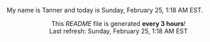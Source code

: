 My name is Tanner and today is Sunday, February 25, 1:18 AM EST.

<p align="center">This <i>README</i> file is generated <b>every 3 hours</b>!</br>Last refresh: Sunday, February 25, 1:18 AM EST<br /></p>
